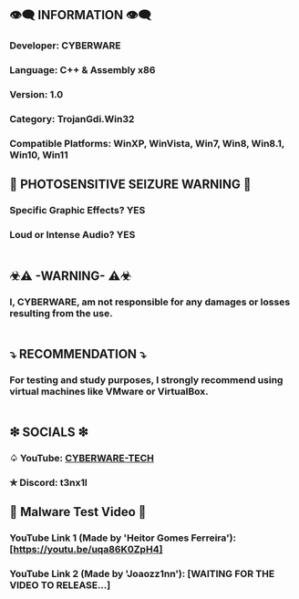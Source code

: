 ## 👁️‍🗨️ INFORMATION 👁️‍🗨️
### Developer: CYBERWARE
### Language: C++ & Assembly x86
### Version: 1.0
### Category: TrojanGdi.Win32
### Compatible Platforms: WinXP, WinVista, Win7, Win8, Win8.1, Win10, Win11
## 🚫 PHOTOSENSITIVE SEIZURE WARNING 🚫
### Specific Graphic Effects? YES
### Loud or Intense Audio? YES<br><br>
## ☣⚠ -WARNING- ⚠☣
### I, CYBERWARE, am not responsible for any damages or losses resulting from the use.<br><br>
## ⤵ RECOMMENDATION ⤵
### For testing and study purposes, I strongly recommend using virtual machines like VMware or VirtualBox.<br><br>
## ❇ SOCIALS ❇
### ♤ YouTube: [CYBERWARE-TECH](https://www.youtube.com/@CYBERWARE-TECH)
### ✯ Discord: t3nx1l<br>
## 🔴  Malware Test Video  🔴
### YouTube Link 1 (Made by 'Heitor Gomes Ferreira'): [https://youtu.be/uqa86K0ZpH4]
### YouTube Link 2 (Made by 'Joaozz1nn'): [WAITING FOR THE VIDEO TO RELEASE...]
